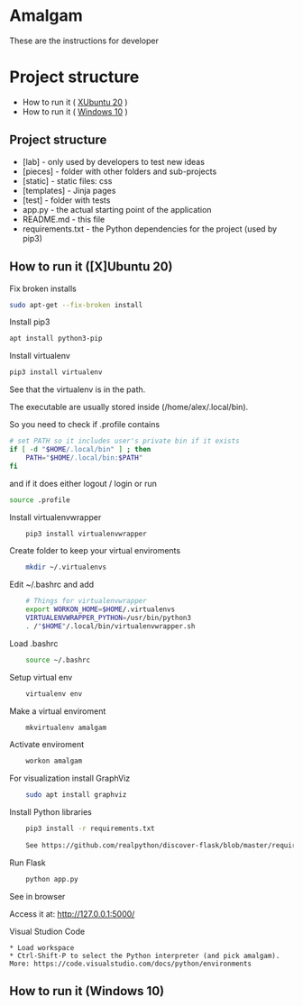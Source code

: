# Amalgam

These are the instructions for developer

# Project structure #
* How to run it ( [XUbuntu 20](#how-to-run-it-xubuntu-20) )
* How to run it ( [Windows 10](#how-to-run-it-windows-10) )


## Project structure ##

* [lab] - only used by developers to test new ideas
* [pieces] - folder with other folders and sub-projects
* [static] - static files: css
* [templates] - Jinja pages
* [test] - folder with tests
* app.py - the actual starting point of the application
* README.md - this file
* requirements.txt - the Python dependencies for the project (used by pip3)




## How to run it ([X]Ubuntu 20) ##

Fix broken installs

```sh
sudo apt-get --fix-broken install
```

Install pip3

```sh
apt install python3-pip
```

Install virtualenv

```sh
pip3 install virtualenv
```

See that the virtualenv is in the path. 

The executable are usually stored inside (/home/alex/.local/bin).

So you need to check if .profile contains

```sh
# set PATH so it includes user's private bin if it exists
if [ -d "$HOME/.local/bin" ] ; then
    PATH="$HOME/.local/bin:$PATH"
fi
```

and if it does either logout / login or run

```sh
source .profile
```

Install virtualenvwrapper	

```sh
	pip3 install virtualenvwrapper
``` 
	
Create folder to keep your virtual enviroments
```sh
	mkdir ~/.virtualenvs
```
	
Edit ~/.bashrc and add

```sh
	# Things for virtualenvwrapper
	export WORKON_HOME=$HOME/.virtualenvs
	VIRTUALENVWRAPPER_PYTHON=/usr/bin/python3
	. /"$HOME"/.local/bin/virtualenvwrapper.sh
```

Load .bashrc

```sh
	source ~/.bashrc
```

Setup virtual env	

```sh
	virtualenv env
```	

Make a virtual enviroment

```sh
	mkvirtualenv amalgam
```

Activate enviroment

```sh
	workon amalgam
```

For visualization install GraphViz

```sh
	sudo apt install graphviz
```

Install Python libraries

```sh
	pip3 install -r requirements.txt
	
	See https://github.com/realpython/discover-flask/blob/master/requirements.txt
```

Run Flask	

```sh
	python app.py
```

See in browser

Access it at:  http://127.0.0.1:5000/


Visual Studion Code

	* Load workspace
	* Ctrl-Shift-P to select the Python interpreter (and pick amalgam). More: https://code.visualstudio.com/docs/python/environments
	



## How to run it (Windows 10) ##